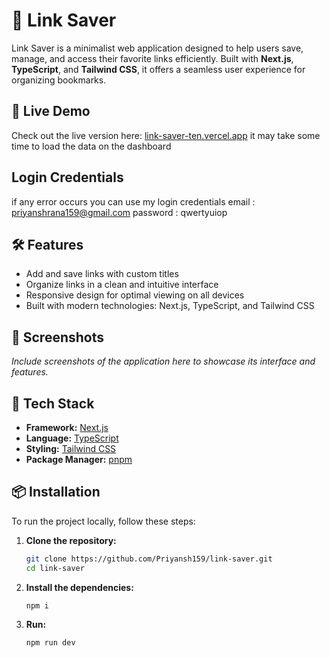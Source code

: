 # 🔗 Link Saver

Link Saver is a minimalist web application designed to help users save, manage, and access their favorite links efficiently. Built with **Next.js**, **TypeScript**, and **Tailwind CSS**, it offers a seamless user experience for organizing bookmarks.

## 🚀 Live Demo

Check out the live version here: [link-saver-ten.vercel.app](https://link-saver-ten.vercel.app)
  it may take some time to load the data on the dashboard 

## Login Credentials
  if any error occurs you can use my login credentials
    email : priyanshrana159@gmail.com
    password : qwertyuiop


## 🛠️ Features

- Add and save links with custom titles
- Organize links in a clean and intuitive interface
- Responsive design for optimal viewing on all devices
- Built with modern technologies: Next.js, TypeScript, and Tailwind CSS

## 📸 Screenshots

*Include screenshots of the application here to showcase its interface and features.*


## 🧰 Tech Stack

- **Framework:** [Next.js](https://nextjs.org/)
- **Language:** [TypeScript](https://www.typescriptlang.org/)
- **Styling:** [Tailwind CSS](https://tailwindcss.com/)
- **Package Manager:** [pnpm](https://pnpm.io/)

## 📦 Installation

To run the project locally, follow these steps:

1. **Clone the repository:**

   ```bash
   git clone https://github.com/Priyansh159/link-saver.git
   cd link-saver
   
2. **Install the dependencies:**
    ```bash
   npm i
   
3. **Run:**
    ```bash
   npm run dev
